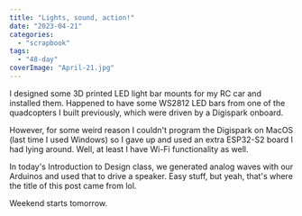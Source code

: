 ```yaml
---
title: "Lights, sound, action!"
date: "2023-04-21"
categories: 
  - "scrapbook"
tags: 
  - "48-day"
coverImage: "April-21.jpg"
---
```

<!--more-->

I designed some 3D printed LED light bar mounts for my RC car and installed them. Happened to have some WS2812 LED bars from one of the quadcopters I built previously, which were driven by a Digispark onboard.

However, for some weird reason I couldn't program the Digispark on MacOS (last time I used Windows) so I gave up and used an extra ESP32-S2 board I had lying around. Well, at least I have Wi-Fi functionality as well.

In today's Introduction to Design class, we generated analog waves with our Arduinos and used that to drive a speaker. Easy stuff, but yeah, that's where the title of this post came from lol.

Weekend starts tomorrow.
